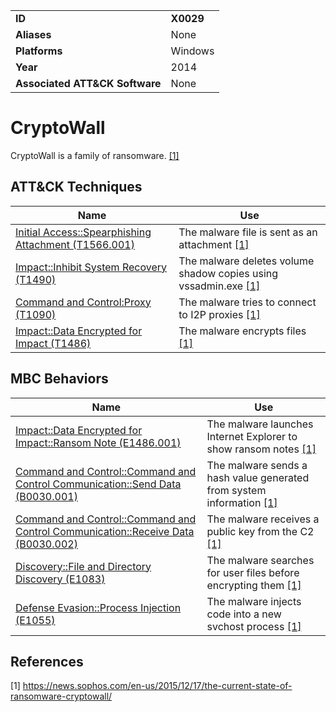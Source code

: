 |||
|---|---|
|**ID**|**X0029**|
|**Aliases**|None|
|**Platforms**|Windows|
|**Year**|2014|
|**Associated ATT&CK Software**|None|


CryptoWall
==========
CryptoWall is a family of ransomware. [[1]](#1)


ATT&CK Techniques
-----------------
|Name|Use|
|---|---|
|[Initial Access::Spearphishing Attachment (T1566.001)](https://attack.mitre.org/techniques/T1566/001/)| The malware file is sent as an attachment [[1]](#1)|
|[Impact::Inhibit System Recovery (T1490)](https://attack.mitre.org/techniques/T1490/)|The malware deletes volume shadow copies using vssadmin.exe [[1]](#1)|
|[Command and Control:Proxy (T1090)](https://attack.mitre.org/techniques/T1090/)|The malware tries to connect to I2P proxies  [[1]](#1)|
|[Impact::Data Encrypted for Impact (T1486)](https://attack.mitre.org/techniques/T1486/)|The malware encrypts files [[1]](#1)|

MBC Behaviors
---------
|Name|Use|
|---|---|
|[Impact::Data Encrypted for Impact::Ransom Note (E1486.001)](../impact/data-encrypted-for-impact.md)|The malware launches Internet Explorer to show ransom notes [[1]](#1)|
|[Command and Control::Command and Control Communication::Send Data (B0030.001)](../command-and-control/c2-communication.md)|The malware sends a hash value generated from system information [[1]](#1)|
|[Command and Control::Command and Control Communication::Receive Data (B0030.002)](../command-and-control/c2-communication.md)|The malware receives a public key from the C2 [[1]](#1)|
|[Discovery::File and Directory Discovery (E1083)](../discovery/file-and-directory-discovery.md)| The malware searches for user files before encrypting them [[1]](#1)|
|[Defense Evasion::Process Injection (E1055)](../defense-evasion/process-injection.md)|The malware injects code into a new svchost process [[1]](#1)|


References
----------
<a name="1">[1]</a> https://news.sophos.com/en-us/2015/12/17/the-current-state-of-ransomware-cryptowall/
